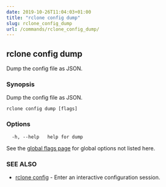 ```yaml
---
date: 2019-10-26T11:04:03+01:00
title: "rclone config dump"
slug: rclone_config_dump
url: /commands/rclone_config_dump/
---
```

## rclone config dump

Dump the config file as JSON.

### Synopsis

Dump the config file as JSON.

```
rclone config dump [flags]
```

### Options

```
  -h, --help   help for dump
```

See the [global flags page](/flags/) for global options not listed here.

### SEE ALSO

* [rclone config](/commands/rclone_config/)	 - Enter an interactive configuration session.

